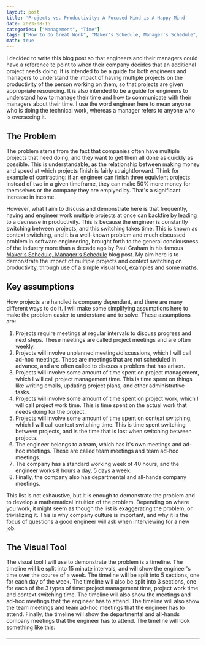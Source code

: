 ```yaml
---
layout: post
title: 'Projects vs. Productivity: A Focused Mind is A Happy Mind'
date: 2023-08-15
categories: ["Management", "Time"]
tags: ["How to Do Great Work", "Maker's Schedule, Manager's Schedule", "Time Management"]
math: true
---
```


I decided to write this blog post so that engineers and their managers could have a reference to point to when their company decides that an additional project needs doing. It is intended to be a guide for both engineers and managers to understand the impact of having multiple projects on the productivity of the person working on them, so that projects are given appropriate resourcing. It is also intended to be a guide for engineers to understand how to manage their time and how to communicate with their managers about their time. I use the word engineer here to mean anyone who is doing the technical work, whereas a manager refers to anyone who is overseeing it.

## The Problem

The problem stems from the fact that companies often have multiple projects that need doing, and they want to get them all done as quickly as possible. This is understandable, as the relationship between making money and speed at which projects finish is fairly straightforward. Think for example of contracting: if an engineer can finish three equivlent projects instead of two in a given timeframe, they can make 50% more money for themselves or the company they are emplyed by. That's a significant increase in income.

However, what I aim to discuss and demonstrate here is that frequently, having and engineer work multiple projects at once can backfire by leading to a decrease in productivity. This is because the engineer is constantly switching between projects, and this switching takes time. This is known as context switching, and it is a well-known problem and much discussed problem in software engineering, brought forth to the general conciousness of the industry more than a decade ago by Paul Graham in his famous [Maker's Schedule, Manager's Schedule](http://paulgraham.com/makersschedule.html) blog post. My aim here is to demonstrate the impact of multiple projects and context switching on productivity, through use of a simple visual tool, examples and some maths. 

## Key assumptions

How projects are handled is company dependant, and there are many different ways to do it. I will make some simplifying assumptions here to make the problem easier to understand and to solve. These assumptions are:

1. Projects require meetings at regular intervals to discuss progress and next steps. These meetings are called project meetings and are often weekly.
2. Projects will involve unplanned meetings/discussions, which I will call ad-hoc meetings. These are meetings that are not scheduled in advance, and are often called to discuss a problem that has arisen.
3. Projects will involve some amount of time spent on project management, which I will call project management time. This is time spent on things like writing emails, updating project plans, and other administrative tasks.
4. Projects will involve some amount of time spent on project work, which I will call project work time. This is time spent on the actual work that needs doing for the project.
5. Projects will involve some amount of time spent on context switching, which I will call context switching time. This is time spent switching between projects, and is the time that is lost when switching between projects.
6. The engineer belongs to a team, which has it's own meetings and ad-hoc meetings. These are called team meetings and team ad-hoc meetings.
7. The company has a standard working week of 40 hours, and the engineer works 8 hours a day, 5 days a week.
8. Finally, the company also has departmental and all-hands company meetings.

This list is not exhaustive, but it is enough to demonstrate the problem and to develop a mathematical intuition of the problem. Depending on where you work, it might seem as though the list is exaggerating the problem, or trivializing it. This is why company culture is important, and why it is the focus of questions a good engineer will ask when interviewing for a new job.

## The Visual Tool

The visual tool I will use to demonstrate the problem is a timeline. The timeline will be split into 15 minute intervals, and will show the engineer's time over the course of a week. The timeline will be split into 5 sections, one for each day of the week. The timeline will also be split into 3 sections, one for each of the 3 types of time: project management time, project work time and context switching time. The timeline will also show the meetings and ad-hoc meetings that the engineer has to attend. The timeline will also show the team meetings and team ad-hoc meetings that the engineer has to attend. Finally, the timeline will show the departmental and all-hands company meetings that the engineer has to attend. The timeline will look something like this:

<html lang='en'>
<head>
  <meta charset='utf-8' />
  <script src='https://cdn.jsdelivr.net/npm/fullcalendar@6.1.8/index.global.min.js'></script>
  <style>
    /* Custom styles for the calendar */
    #calendar {
      border: 1px solid #ccc;
      margin: 20px auto;
      max-width: 900px;
      /* Remove title outline */
      font-weight: bold;
      outline: none;
    }
  </style>
  <script>
    document.addEventListener('DOMContentLoaded', function() {
      var calendarEl = document.getElementById('calendar');
      var calendar = new FullCalendar.Calendar(calendarEl, {
        initialView: 'timeGridWeek',
        slotLabelFormat: {
          hour: 'numeric',
          minute: '2-digit',
          omitZeroMinute: false,
          meridiem: 'short'
        },
        slotDuration: '00:30:00',
        slotMinTime: '09:00:00',
        slotMaxTime: '18:00:00',
        weekends: false,
        eventOverlap: false,
      });
      calendar.render();
    });
  </script>
</head>
<body>
  <div id='calendar'></div>
</body>
</html>

